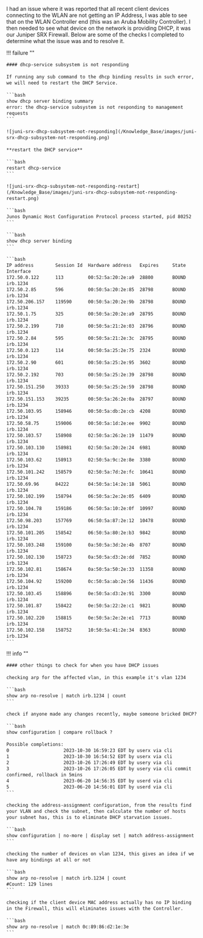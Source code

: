 I had an issue where it was reported that all recent client devices connecting to the WLAN are not getting an IP Address, I was able to see that on the WLAN Controller end (this was an Aruba Mobility Controller). I then needed to see what device on the network is providing DHCP, it was our Juniper SRX Firewall. Below are some of the checks I completed to determine what the issue was and to resolve it.

!!! failure ""

    #### dhcp-service subsystem is not responding

    If running any sub command to the dhcp binding results in such error, we will need to restart the DHCP Service.

    ```bash
    show dhcp server binding summary
    error: the dhcp-service subsystem is not responding to management requests
    ```

    ![juni-srx-dhcp-subsystem-not-responding](/Knowledge_Base/images/juni-srx-dhcp-subsystem-not-responding.png)

    **restart the DHCP service**

    ```bash
    restart dhcp-service
    ```

    ![juni-srx-dhcp-subsystem-not-responding-restart](/Knowledge_Base/images/juni-srx-dhcp-subsystem-not-responding-restart.png)

    ```bash
    Junos Dynamic Host Configuration Protocol process started, pid 80252
    ```

    ```bash
    show dhcp server binding
    ```

    ```bash
    IP address        Session Id  Hardware address   Expires     State      Interface
    172.50.0.122      113         00:52:5a:20:2e:a9  28800       BOUND      irb.1234
    172.50.2.85       596         00:50:5a:20:2e:85  28798       BOUND      irb.1234
    172.50.206.157    119590      00:50:5a:20:2e:9b  28798       BOUND      irb.1234
    172.50.1.75       325         00:50:5a:20:2e:a9  28795       BOUND      irb.1234
    172.50.2.199      710         00:50:5a:21:2e:03  28796       BOUND      irb.1234
    172.50.2.84       595         00:50:5a:21:2e:3c  28795       BOUND      irb.1234
    172.50.0.123      114         00:50:5a:25:2e:75  2324        BOUND      irb.1234
    172.50.2.90       601         00:50:5a:25:2e:95  3602        BOUND      irb.1234
    172.50.2.192      703         00:50:5a:25:2e:39  28798       BOUND      irb.1234
    172.50.151.250    39333       00:50:5a:25:2e:59  28798       BOUND      irb.1234
    172.50.151.153    39235       00:50:5a:26:2e:0a  28797       BOUND      irb.1234
    172.50.103.95     158946      00:50:5a:db:2e:cb  4208        BOUND      irb.1234
    172.50.58.75      159006      00:50:5a:1d:2e:ee  9902        BOUND      irb.1234
    172.50.103.57     158908      02:50:5a:26:2e:19  11479       BOUND      irb.1234
    172.50.103.130    158981      02:50:5a:20:2e:24  6981        BOUND      irb.1234
    172.50.103.62     158913      02:50:5a:9c:2e:8e  3380        BOUND      irb.1234
    172.50.101.242    158579      02:50:5a:7d:2e:fc  10641       BOUND      irb.1234
    172.50.69.96      84222       04:50:5a:14:2e:18  5061        BOUND      irb.1234
    172.50.102.199    158794      06:50:5a:2e:2e:05  6409        BOUND      irb.1234
    172.50.104.78     159186      06:50:5a:10:2e:0f  10997       BOUND      irb.1234
    172.50.98.203     157769      06:50:5a:87:2e:12  10478       BOUND      irb.1234
    172.50.101.205    158542      06:50:5a:80:2e:b3  9842        BOUND      irb.1234
    172.50.103.248    159100      0a:50:5a:3d:2e:4b  8707        BOUND      irb.1234
    172.50.102.130    158723      0a:50:5a:d3:2e:dd  7852        BOUND      irb.1234
    172.50.102.81     158674      0a:50:5a:50:2e:33  11358       BOUND      irb.1234
    172.50.104.92     159200      0c:50:5a:ab:2e:56  11436       BOUND      irb.1234
    172.50.103.45     158896      0e:50:5a:d3:2e:91  3300        BOUND      irb.1234
    172.50.101.87     158422      0e:50:5a:22:2e:c1  9821        BOUND      irb.1234
    172.50.102.220    158815      0e:50:5a:2e:2e:e1  7713        BOUND      irb.1234
    172.50.102.158    158752      10:50:5a:41:2e:34  8363        BOUND      irb.1234
    ```

!!! info ""

    #### other things to check for when you have DHCP issues

    checking arp for the affected vlan, in this example it's vlan 1234

    ```bash
    show arp no-resolve | match irb.1234 | count
    ```

    check if anyone made any changes recently, maybe someone bricked DHCP?

    ```bash
    show configuration | compare rollback ?

    Possible completions:
    0                    2023-10-30 16:59:23 EDT by userx via cli
    1                    2023-10-30 16:54:52 EDT by userx via cli
    2                    2023-10-26 17:26:49 EDT by usery via cli
    3                    2023-10-26 17:26:05 EDT by usery via cli commit confirmed, rollback in 5mins
    4                    2023-06-20 14:56:35 EDT by userd via cli
    5                    2023-06-20 14:56:01 EDT by userd via cli
    ```

    checking the address-assignment configuration, from the results find your VLAN and check the subnet, then calculate the number of hosts your subnet has, this is to eliminate DHCP starvation issues.

    ```bash
    show configuration | no-more | display set | match address-assignment
    ```

    checking the number of devices on vlan 1234, this gives an idea if we have any bindings at all or not

    ```bash
    show arp no-resolve | match irb.1234 | count
    #Count: 129 lines
    ```

    checking if the client device MAC address actually has no IP binding in the Firewall, this will eliminates issues with the Controller.

    ```bash
    show arp no-resolve | match 0c:89:86:d2:1e:3e
    ```
